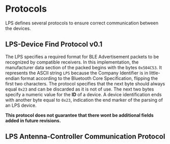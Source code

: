 # Protocols

LPS defines several protocols to ensure correct communication between the devices.


## LPS-Device Find Protocol v0.1
The LPS specifies a required format for BLE Advertisement packets to be recognized by compatible receivers.
In this implementation, the manufacturer data section of the packed begins with the bytes `0x504C53`. It represents the ASCII string `LPS` because the Company Identifier is in little-endian format according to the Bluetooth Core Specification, flipping the first two characters.
The protocol specifies that the next byte should always equal `0x23` and can be discarded as it is not of use. The next two bytes specify a numeric value for the **ID** of a device. A device identification ends with another byte equal to `0x23`, indication the end marker of the parsing of an LPS device.

**This protocol does not guarantee that there wont be additional fields added in future revisions.**

## LPS Antenna-Controller Communication Protocol